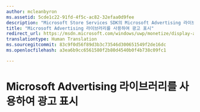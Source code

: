 ```yaml
---
author: mcleanbyron
ms.assetid: 5cde1c22-91fd-4f5c-ac82-32efaa0d9fee
description: "Microsoft Store Services SDK의 Microsoft Advertising 라이브러리를 사용하여 XAML 또는 JavaScript/HTML 앱에 배너 및 동영상 중간 광고를 표시합니다."
title: "Microsoft Advertising 라이브러리를 사용하여 광고 표시"
redirect_url: https://msdn.microsoft.com/windows/uwp/monetize/display-ads-in-your-app
translationtype: Human Translation
ms.sourcegitcommit: 83c9f0d56f89d3b3c73546d300651549f2de16dc
ms.openlocfilehash: a3ea6b9cc6561580f2b80d4540b0f4b738c09fc1

---
```


# Microsoft Advertising 라이브러리를 사용하여 광고 표시





 

 



<!--HONumber=Aug16_HO3-->


